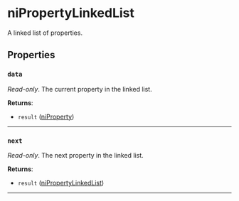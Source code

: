 # niPropertyLinkedList
<div class="search_terms" style="display: none">nipropertylinkedlist, propertylinkedlist</div>

<!---
	This file is autogenerated. Do not edit this file manually. Your changes will be ignored.
	More information: https://github.com/MWSE/MWSE/tree/master/docs
-->

A linked list of properties.

## Properties

### `data`
<div class="search_terms" style="display: none">data</div>

*Read-only*. The current property in the linked list.

**Returns**:

* `result` ([niProperty](../../types/niProperty))

***

### `next`
<div class="search_terms" style="display: none">next</div>

*Read-only*. The next property in the linked list.

**Returns**:

* `result` ([niPropertyLinkedList](../../types/niPropertyLinkedList))

***


